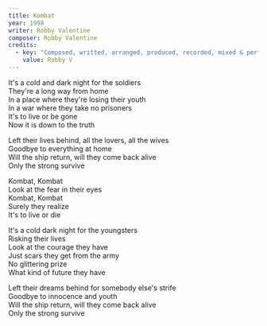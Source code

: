 ```yaml
---
title: Kombat
year: 1998
writer: Robby Valentine
composer: Robby Valentine
credits:
  - key: "Composed, writted, arranged, produced, recorded, mixed & performed"
    value: Robby V
---
```


<p>It's a cold and dark night for the soldiers<br />
They're a long way from home<br />
In a place where they're losing their youth<br />
In a war where they take no prisoners<br />
It's to live or be gone<br />
Now it is down to the truth</p>

<p>Left their lives behind, all the lovers, all the wives<br />
Goodbye to everything at home<br />
Will the ship return, will they come back alive<br />
Only the strong survive</p>

<p>Kombat, Kombat<br />
Look at the fear in their eyes<br />
Kombat, Kombat<br />
Surely they realize<br />
It's to live or die</p>

<p>It's a cold dark night for the youngsters<br />
Risking their lives<br />
Look at the courage they have<br />
Just scars they get from the army<br />
No glittering prize<br />
What kind of future they have</p>

<p>Left their dreams behind for somebody else's strife<br />
Goodbye to innocence and youth<br />
Will the ship return, will they come back alive<br />
Only the strong survive</p>